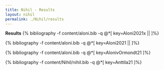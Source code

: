 ```yaml
---
title: Nihil - Results
layout: nihil
permalink: ./Nihil/results
---
```


**Results**
{% bibliography -f content/aloni.bib -q @*[
  key=Aloni2021x ||
]%}

{% bibliography -f content/aloni.bib -q @*[
  key=Aloni2021 ||
]%}

{% bibliography -f content/aloni.bib -q @*[
  key=AlonivOrmondt21 
]%}

{% bibliography -f content/Nihil/nihil.bib -q @*[
  key=Anttila21
]%}
 


